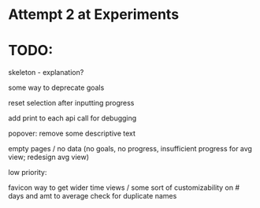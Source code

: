 # Attempt 2 at Experiments

# TODO: 


skeleton - explanation?

some way to deprecate goals

reset selection after inputting progress

add print to each api call for debugging

popover: remove some descriptive text

empty pages / no data (no goals, no progress, insufficient progress for avg view; redesign avg view)

low priority: 

favicon
way to get wider time views / some sort of customizability on # days and amt to average
check for duplicate names